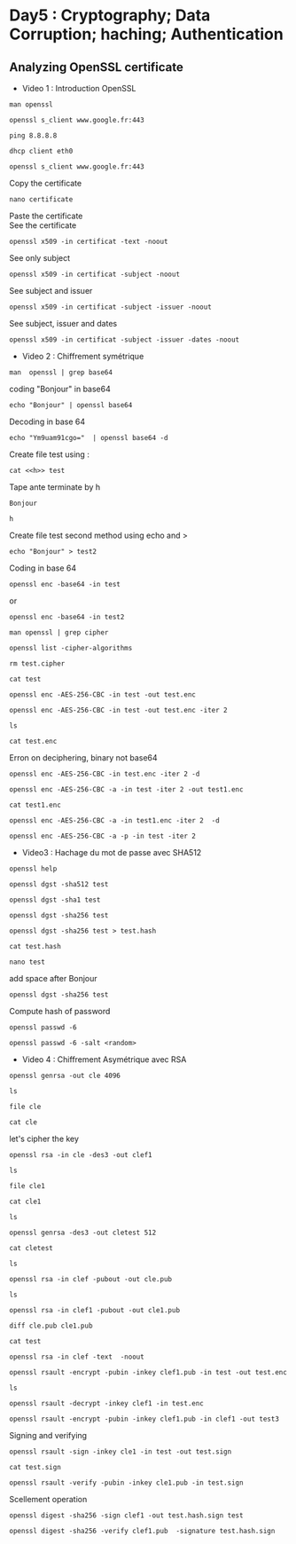 # Day5 : Cryptography; Data Corruption; haching; Authentication
## Analyzing OpenSSL certificate
* Video 1 : Introduction OpenSSL
```  
man openssl
```
```  
openssl s_client www.google.fr:443
```  
```  
ping 8.8.8.8
```  
```  
dhcp client eth0
```  
```  
openssl s_client www.google.fr:443
```  
Copy the certificate 
```  
nano certificate
```  
Paste the certificate </br>
See the certificate
```  
openssl x509 -in certificat -text -noout
```
See only subject
```  
openssl x509 -in certificat -subject -noout
```
See subject and issuer
```  
openssl x509 -in certificat -subject -issuer -noout
```
See subject, issuer and dates
```  
openssl x509 -in certificat -subject -issuer -dates -noout
```
* Video 2 : Chiffrement symétrique 
```
man  openssl | grep base64
```
coding "Bonjour" in base64
```
echo "Bonjour" | openssl base64
```
Decoding in base 64
```
echo "Ym9uam91cgo="  | openssl base64 -d
```
Create file test using : 
```
cat <<h>> test
```
Tape ante terminate by h </br>
```
Bonjour
```
```
h
```
Create file test  second method using echo and >
```
echo "Bonjour" > test2
```
Coding in base 64
```
openssl enc -base64 -in test
```
or
```
openssl enc -base64 -in test2
```
```
man openssl | grep cipher
```
```
openssl list -cipher-algorithms
```
```
rm test.cipher
```
```
cat test
```
```
openssl enc -AES-256-CBC -in test -out test.enc
```
```
openssl enc -AES-256-CBC -in test -out test.enc -iter 2
```
```
ls
```
```
cat test.enc
```
Erron on deciphering, binary not base64
```
openssl enc -AES-256-CBC -in test.enc -iter 2 -d
```
```
openssl enc -AES-256-CBC -a -in test -iter 2 -out test1.enc
```
```
cat test1.enc
```
```
openssl enc -AES-256-CBC -a -in test1.enc -iter 2  -d
```
```
openssl enc -AES-256-CBC -a -p -in test -iter 2 
```
* Video3 : Hachage du mot de passe avec SHA512
```
openssl help
```
```
openssl dgst -sha512 test
```
```
openssl dgst -sha1 test
```
```
openssl dgst -sha256 test
```
```
openssl dgst -sha256 test > test.hash
```
```
cat test.hash
```
```
nano test
```
add space after Bonjour
```
openssl dgst -sha256 test 
```
Compute hash of password
```
openssl passwd -6
```
```
openssl passwd -6 -salt <random>
```
* Video 4 : Chiffrement Asymétrique avec RSA
```
openssl genrsa -out cle 4096
```
```
ls
```
```
file cle
```
```
cat cle
```
let's cipher the key
```
openssl rsa -in cle -des3 -out clef1
```
```
ls
```
```
file cle1
```
```
cat cle1
```
```
ls
```
```
openssl genrsa -des3 -out cletest 512
```
```
cat cletest
```
```
ls
```
```
openssl rsa -in clef -pubout -out cle.pub
```
```
ls
```
```
openssl rsa -in clef1 -pubout -out cle1.pub
```
```
diff cle.pub cle1.pub
```
```
cat test
```
```
openssl rsa -in clef -text  -noout
```
```
openssl rsault -encrypt -pubin -inkey clef1.pub -in test -out test.enc
```
```
ls
```
```
openssl rsault -decrypt -inkey clef1 -in test.enc
```
```
openssl rsault -encrypt -pubin -inkey clef1.pub -in clef1 -out test3
```
Signing and verifying
```
openssl rsault -sign -inkey cle1 -in test -out test.sign
```
```
cat test.sign
```
```
openssl rsault -verify -pubin -inkey cle1.pub -in test.sign
```
Scellement operation
```
openssl digest -sha256 -sign clef1 -out test.hash.sign test 
```
```
openssl digest -sha256 -verify clef1.pub  -signature test.hash.sign 
```














